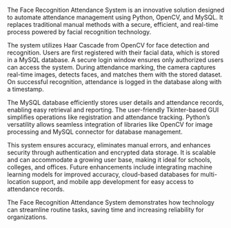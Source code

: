 The Face Recognition Attendance System is an innovative solution designed to automate attendance management using Python, OpenCV, and MySQL. It replaces traditional manual methods with a secure, efficient, and real-time process powered by facial recognition technology.

The system utilizes Haar Cascade from OpenCV for face detection and recognition. Users are first registered with their facial data, which is stored in a MySQL database. A secure login window ensures only authorized users can access the system. During attendance marking, the camera captures real-time images, detects faces, and matches them with the stored dataset. On successful recognition, attendance is logged in the database along with a timestamp.

The MySQL database efficiently stores user details and attendance records, enabling easy retrieval and reporting. The user-friendly Tkinter-based GUI simplifies operations like registration and attendance tracking. Python’s versatility allows seamless integration of libraries like OpenCV for image processing and MySQL connector for database management.

This system ensures accuracy, eliminates manual errors, and enhances security through authentication and encrypted data storage. It is scalable and can accommodate a growing user base, making it ideal for schools, colleges, and offices. Future enhancements include integrating machine learning models for improved accuracy, cloud-based databases for multi-location support, and mobile app development for easy access to attendance records.

The Face Recognition Attendance System demonstrates how technology can streamline routine tasks, saving time and increasing reliability for organizations.
